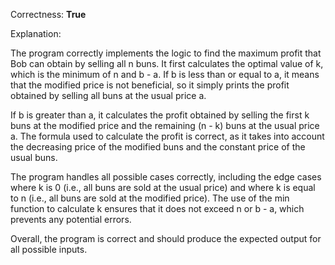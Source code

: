 Correctness: **True**

Explanation:

The program correctly implements the logic to find the maximum profit that Bob can obtain by selling all n buns. It first calculates the optimal value of k, which is the minimum of n and b - a. If b is less than or equal to a, it means that the modified price is not beneficial, so it simply prints the profit obtained by selling all buns at the usual price a.

If b is greater than a, it calculates the profit obtained by selling the first k buns at the modified price and the remaining (n - k) buns at the usual price a. The formula used to calculate the profit is correct, as it takes into account the decreasing price of the modified buns and the constant price of the usual buns.

The program handles all possible cases correctly, including the edge cases where k is 0 (i.e., all buns are sold at the usual price) and where k is equal to n (i.e., all buns are sold at the modified price). The use of the min function to calculate k ensures that it does not exceed n or b - a, which prevents any potential errors.

Overall, the program is correct and should produce the expected output for all possible inputs.
